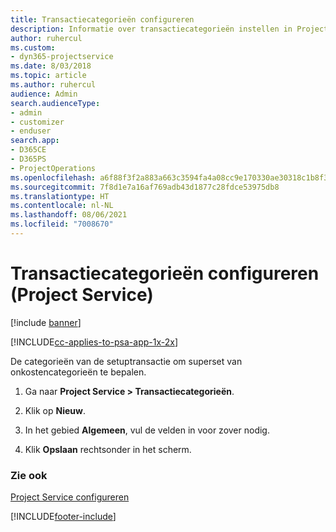 ```yaml
---
title: Transactiecategorieën configureren
description: Informatie over transactiecategorieën instellen in Project Service
author: ruhercul
ms.custom:
- dyn365-projectservice
ms.date: 8/03/2018
ms.topic: article
ms.author: ruhercul
audience: Admin
search.audienceType:
- admin
- customizer
- enduser
search.app:
- D365CE
- D365PS
- ProjectOperations
ms.openlocfilehash: a6f88f3f2a883a663c3594fa4a08cc9e170330ae30318c1b8f322cca6349bf3f
ms.sourcegitcommit: 7f8d1e7a16af769adb43d1877c28fdce53975db8
ms.translationtype: HT
ms.contentlocale: nl-NL
ms.lasthandoff: 08/06/2021
ms.locfileid: "7008670"
---
```

# <a name="configure-transaction-categories-project-service"></a>Transactiecategorieën configureren (Project Service)

[!include [banner](../includes/psa-now-project-operations.md)]

[!INCLUDE[cc-applies-to-psa-app-1x-2x](../includes/cc-applies-to-psa-app-1x-2x.md)]

De categorieën van de setuptransactie om superset van onkostencategorieën te bepalen.  
  
1.  Ga naar **Project Service > Transactiecategorieën**.  
  
2.  Klik op **Nieuw**.  
  
3.  In het gebied **Algemeen**, vul de velden in voor zover nodig.  
  
4.  Klik **Opslaan** rechtsonder in het scherm.  
  
### <a name="see-also"></a>Zie ook  
 [Project Service configureren](../psa/configure.md)


[!INCLUDE[footer-include](../includes/footer-banner.md)]